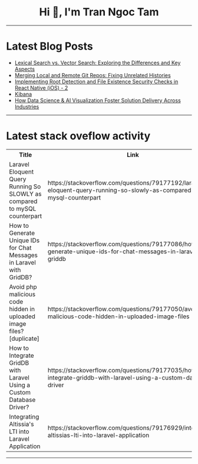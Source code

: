<h1 align="center">Hi 👋, I'm Tran Ngoc Tam</h1>

---

# Latest Blog Posts 
<!-- BLOG-POST-LIST:START -->
- [Lexical Search vs. Vector Search: Exploring the Differences and Key Aspects](https://dev.to/sanikolaev/lexical-search-vs-vector-search-exploring-the-differences-and-key-aspects-2ep0)
- [Merging Local and Remote Git Repos: Fixing Unrelated Histories](https://dev.to/rajinh24/merging-local-and-remote-git-repos-fixing-unrelated-histories-aai)
- [Implementing Root Detection and File Existence Security Checks in React Native &lpar;iOS&rpar; - 2](https://dev.to/ajmal_hasan/implementing-root-detection-and-file-existence-security-checks-in-react-native-ios-2-1mdm)
- [Kibana](https://dev.to/karthick_k_1b6a22570d5089/kibana-5elo)
- [How Data Science &amp; AI Visualization Foster Solution Delivery Across Industries](https://dev.to/javed_ahmed_ed09a56489a43/how-data-science-ai-visualization-foster-solution-delivery-across-industries-1l0e)
<!-- BLOG-POST-LIST:END -->

---

# Latest stack oveflow activity
<table>
  <tr><th>Title</th><th>Link</th></tr>
  <!-- STACKOVERFLOW:START --><tr><td>Laravel Eloquent Query Running So SLOWLY as compared to mySQL counterpart</td><td>https://stackoverflow.com/questions/79177192/laravel-eloquent-query-running-so-slowly-as-compared-to-mysql-counterpart</td></tr><tr><td>How to Generate Unique IDs for Chat Messages in Laravel with GridDB?</td><td>https://stackoverflow.com/questions/79177086/how-to-generate-unique-ids-for-chat-messages-in-laravel-with-griddb</td></tr><tr><td>Avoid php malicious code hidden in uploaded image files? [duplicate]</td><td>https://stackoverflow.com/questions/79177050/avoid-php-malicious-code-hidden-in-uploaded-image-files</td></tr><tr><td>How to Integrate GridDB with Laravel Using a Custom Database Driver?</td><td>https://stackoverflow.com/questions/79177035/how-to-integrate-griddb-with-laravel-using-a-custom-database-driver</td></tr><tr><td>Integrating Altissia&#39;s LTI into Laravel Application</td><td>https://stackoverflow.com/questions/79176929/integrating-altissias-lti-into-laravel-application</td></tr><!-- STACKOVERFLOW:END -->
</table>

---


